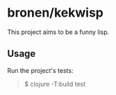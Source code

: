# bronen/kekwisp

This project aims to be a funny lisp.

## Usage

Run the project's tests:

> $ clojure -T:build test
